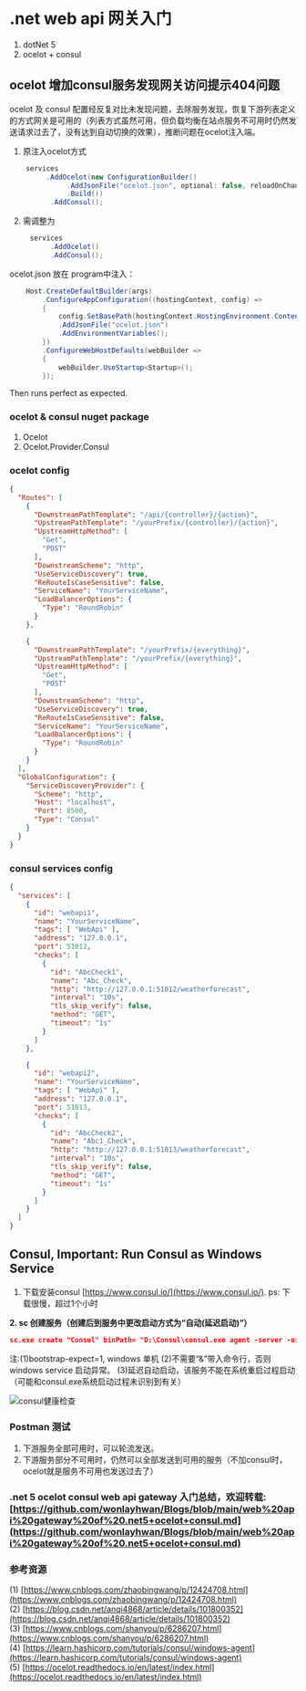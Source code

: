 # .net web api 网关入门
1. dotNet 5
2. ocelot + consul

## ocelot 增加consul服务发现网关访问提示404问题

ocelot 及 consul 配置经反复对比未发现问题，去除服务发现，恢复下游列表定义的方式网关是可用的（列表方式虽然可用，但负载均衡在站点服务不可用时仍然发送请求过去了，没有达到自动切换的效果），推断问题在ocelot注入端。
 1. 原注入ocelot方式
 ```csharp
     services
          .AddOcelot(new ConfigurationBuilder()
               .AddJsonFile("ocelot.json", optional: false, reloadOnChange: true)
               .Build())
           .AddConsul();
 ```
 2. 需调整为
 ```csharp
      services
           .AddOcelot()
           .AddConsul();
 ```
 ocelot.json 放在 program中注入：
 ```csharp
     Host.CreateDefaultBuilder(args)
         .ConfigureAppConfiguration((hostingContext, config) =>
         {
             config.SetBasePath(hostingContext.HostingEnvironment.ContentRootPath)
             .AddJsonFile("ocelot.json")
             .AddEnvironmentVariables();
         })
         .ConfigureWebHostDefaults(webBuilder =>
         {
             webBuilder.UseStartup<Startup>();
         });
 ```
    
 Then runs perfect as expected.

### ocelot & consul nuget package
1. Ocelot
2. Ocelot.Provider.Consul

### ocelot config
```json
{
  "Routes": [
    {
      "DownstreamPathTemplate": "/api/{controller}/{action}",
      "UpstreamPathTemplate": "/yourPrefix/{controller}/{action}",
      "UpstreamHttpMethod": [
        "Get",
        "POST"
      ],
      "DownstreamScheme": "http",
      "UseServiceDiscovery": true,
      "ReRouteIsCaseSensitive": false,
      "ServiceName": "YourServiceName",
      "LoadBalancerOptions": {
        "Type": "RoundRobin"
      }
    },

    {
      "DownstreamPathTemplate": "/yourPrefix/{everything}",
      "UpstreamPathTemplate": "/yourPrefix/{everything}",
      "UpstreamHttpMethod": [
        "Get",
        "POST"
      ],
      "DownstreamScheme": "http",
      "UseServiceDiscovery": true,
      "ReRouteIsCaseSensitive": false,
      "ServiceName": "YourServiceName",
      "LoadBalancerOptions": {
        "Type": "RoundRobin"
      }
    }
  ],
  "GlobalConfiguration": { 
    "ServiceDiscoveryProvider": {
      "Scheme": "http",
      "Host": "localhost",
      "Port": 8500,
      "Type": "Consul"
    }
  }
}
```
### consul services config
```json
{
  "services": [
    {
      "id": "webapi1",
      "name": "YourServiceName",
      "tags": [ "WebApi" ],
      "address": "127.0.0.1",
      "port": 51012,
      "checks": [
        {
          "id": "AbcCheck1",
          "name": "Abc_Check",
          "http": "http://127.0.0.1:51012/weatherforecast",
          "interval": "10s",
          "tls_skip_verify": false,
          "method": "GET",
          "timeout": "1s"
        }
      ]
    },

    {
      "id": "webapi2",
      "name": "YourServiceName",
      "tags": [ "WebApi" ],
      "address": "127.0.0.1",
      "port": 51013,
      "checks": [
        {
          "id": "AbcCheck2",
          "name": "Abc1_Check",
          "http": "http://127.0.0.1:51013/weatherforecast",
          "interval": "10s",
          "tls_skip_verify": false,
          "method": "GET",
          "timeout": "1s"
        }
      ]
    }
  ]
}

```
## Consul, Important: Run Consul as Windows Service
1. 下载安装consul [https://www.consul.io/](https://www.consul.io/).
ps: 下载很慢，超过1个小时

**2. sc 创建服务（创建后到服务中更改启动方式为“自动(延迟启动)”）**
```json
sc.exe create "Consul" binPath= "D:\Consul\consul.exe agent -server -ui -bootstrap-expect=1 -data-dir=D:\Consul -node=consulNode1 -client=0.0.0.0 -bind=YourLocalIP -datacenter=dc1 -config-dir=D:\Consul\consulServices.json" start= auto
```
注:(1)bootstrap-expect=1, windows 单机
(2)不需要“&”带入命令行，否则windows service 启动异常。
(3)延迟自动启动，该服务不能在系统重启过程启动（可能和consul.exe系统启动过程未识别到有关）

![consul健康检查](https://img-blog.csdnimg.cn/20201228102607182.png?x-oss-process=image/watermark,type_ZmFuZ3poZW5naGVpdGk,shadow_10,text_aHR0cHM6Ly9ibG9nLmNzZG4ubmV0L3dlbmxhaXNoaXdv,size_16,color_FFFFFF,t_70#pic_center)
### Postman 测试

1. 下游服务全部可用时，可以轮流发送。
2. 下游服务部分不可用时，仍然可以全部发送到可用的服务（不加consul时，ocelot就是服务不可用也发送过去了）

### .net 5  ocelot consul web api gateway 入门总结，欢迎转载:[https://github.com/wonlayhwan/Blogs/blob/main/web%20api%20gateway%20of%20.net5+ocelot+consul.md](https://github.com/wonlayhwan/Blogs/blob/main/web%20api%20gateway%20of%20.net5+ocelot+consul.md)
### 参考资源
 (1) [https://www.cnblogs.com/zhaobingwang/p/12424708.html](https://www.cnblogs.com/zhaobingwang/p/12424708.html)  
 (2) [https://blog.csdn.net/anqi4868/article/details/101800352](https://blog.csdn.net/anqi4868/article/details/101800352)  
 (3) [https://www.cnblogs.com/shanyou/p/6286207.html](https://www.cnblogs.com/shanyou/p/6286207.html)  
 (4) [https://learn.hashicorp.com/tutorials/consul/windows-agent](https://learn.hashicorp.com/tutorials/consul/windows-agent)  
 (5) [https://ocelot.readthedocs.io/en/latest/index.html](https://ocelot.readthedocs.io/en/latest/index.html)  

